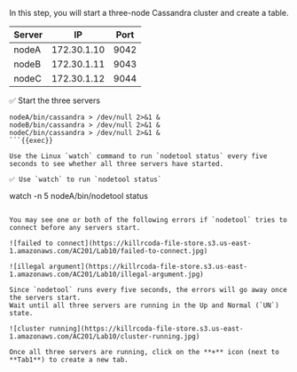In this step, you will start a three-node Cassandra cluster and create a table.

| Server | IP | Port |
| ----------- | ----------- | ----------- |
| nodeA | 172.30.1.10 | 9042 |
| nodeB | 172.30.1.11 | 9043 |
| nodeC | 172.30.1.12 | 9044 |

✅ Start the three servers 
```
nodeA/bin/cassandra > /dev/null 2>&1 &
nodeB/bin/cassandra > /dev/null 2>&1 &
nodeC/bin/cassandra > /dev/null 2>&1 &
```{{exec}}

Use the Linux `watch` command to run `nodetool status` every five seconds to see whether all three servers have started.

✅ Use `watch` to run `nodetool status`
```
watch -n 5 nodeA/bin/nodetool status
```{{exec}}

You may see one or both of the following errors if `nodetool` tries to connect before any servers start.

![failed to connect](https://killrcoda-file-store.s3.us-east-1.amazonaws.com/AC201/Lab10/failed-to-connect.jpg)

![illegal argument](https://killrcoda-file-store.s3.us-east-1.amazonaws.com/AC201/Lab10/illegal-argument.jpg)

Since `nodetool` runs every five seconds, the errors will go away once the servers start.
Wait until all three servers are running in the Up and Normal (`UN`) state.

![cluster running](https://killrcoda-file-store.s3.us-east-1.amazonaws.com/AC201/Lab10/cluster-running.jpg)

Once all three servers are running, click on the **+** icon (next to **Tab1**) to create a new tab.